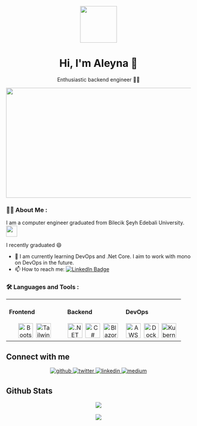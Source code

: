 <div align="center">
  <img src="https://media.giphy.com/media/NgurY1o4z080Jfoyzw/giphy.gif" width="100"/>
  <h1>Hi, I'm Aleyna 👋</h1>
  <p>Enthusiastic backend engineer 👩‍💼</p>
  
</div>

<div align="center">
  <img src="https://media.giphy.com/media/L1R1tvI9svkIWwpVYr/giphy.gif" width="600" height="300"/>
</div>

### :woman_technologist: About Me :
I am a computer engineer graduated from Bilecik Şeyh Edebali University. <img src="https://media.giphy.com/media/WUlplcMpOCEmTGBtBW/giphy.gif" width="30"> 

I recently graduated 😄

- :telescope: I am currently learning DevOps and .Net Core. I aim to work with mono on DevOps in the future.
- :mailbox: How to reach me: [![LinkedIn Badge](https://img.shields.io/badge/-aleynacelik-blue?style=flat&logo=Linkedin&logoColor=white)](https://www.linkedin.com/in/aleyna-çelik/)

### :hammer_and_wrench: Languages and Tools :

<table><tr><td valign="top" width="33%">
  
#### Frontend
<div align="center">
  <img src="https://profilinator.rishav.dev/skills-assets/bootstrap-plain.svg" title="Bootstrap" alt="Bootstrap" width="40" height="40"/>&nbsp;
  <img src="https://profilinator.rishav.dev/skills-assets/tailwindcss.svg" title="Tailwind CSS" alt="Tailwind CSS" width="40" height="40"/>&nbsp;
</div>

</td><td valign="top" width="33%">

#### Backend
<div align="center">
  <img src="https://profilinator.rishav.dev/skills-assets/dotnetcore.svg" title=".NET" alt=".NET" width="40" height="40"/>&nbsp;
  <img src="https://profilinator.rishav.dev/skills-assets/csharp-original.svg" title="C#" alt="C#" width="40" height="40"/>&nbsp;
  <img src="https://profilinator.rishav.dev/skills-assets/blazor.png" title="Blazor" alt="Blazor" width="40" height="40"/>&nbsp;
</div>

</td><td valign="top" width="33%">

#### DevOps
<div align="center">
  <img src="https://profilinator.rishav.dev/skills-assets/amazonwebservices-original-wordmark.svg" title="AWS" alt="AWS" width="40" height="40"/>&nbsp;
  <img src="https://profilinator.rishav.dev/skills-assets/docker-original-wordmark.svg" title="Docker" alt="Docker" width="40" height="40"/>&nbsp;
  <img src="https://profilinator.rishav.dev/skills-assets/kubernetes-icon.svg" title="Kubernetes" alt="Kubernetes" width="40" height="40"/>&nbsp;
</div>

</td></tr></table>  

## Connect with me  
<div align="center">
  <a href="https://github.com/AleynaaCelik" target="_blank">
    <img src="https://img.shields.io/badge/github-%2324292e.svg?&style=for-the-badge&logo=github&logoColor=white" alt="github" style="margin-bottom: 5px;" />
  </a>
  <a href="https://twitter.com/aleyna_celik"https://x.com/aleynae97397726?t=S-DUdXANNXynrF4v4PXVXw&s=09" target="_blank">
    <img src="https://img.shields.io/badge/twitter-%2300acee.svg?&style=for-the-badge&logo=twitter&logoColor=white" alt="twitter" style="margin-bottom: 5px;" />
  </a>
  <a href="https://linkedin.com/in/aleyna-çelik" target="_blank">
    <img src="https://img.shields.io/badge/linkedin-%231E77B5.svg?&style=for-the-badge&logo=linkedin&logoColor=white" alt="linkedin" style="margin-bottom: 5px;" />
  </a>
  <a href="https://medium.com/@AleynaaCelik" target="_blank">
    <img src="https://img.shields.io/badge/medium-%23292929.svg?&style=for-the-badge&logo=medium&logoColor=white" alt="medium" style="margin-bottom: 5px;" />
  </a>  
</div>  

## Github Stats  
<div align="center">
  <img src="https://github-readme-stats.vercel.app/api?username=AleynaaCelik&count_private=true&show_icons=true&theme=tokyonight" align="center" />
</div>  

<br/>

<div align="center">
  <img src="https://komarev.com/ghpvc/?username=AleynaaCelik&&style=flat-square" align="center" />
</div>
